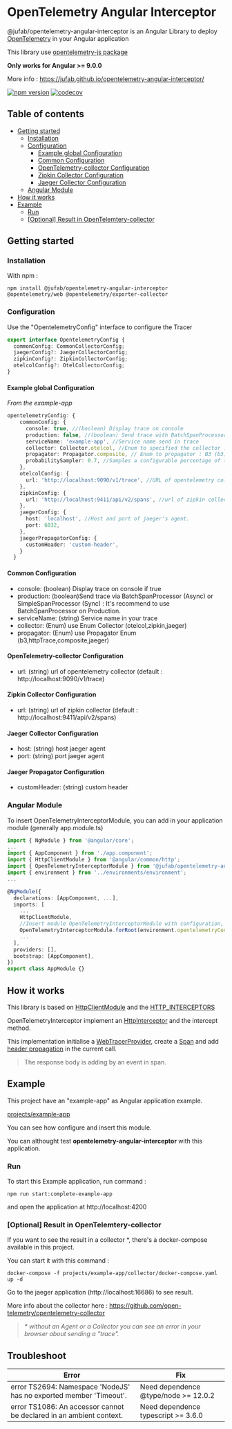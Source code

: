 # OpenTelemetry Angular Interceptor

@jufab/opentelemetry-angular-interceptor is an Angular Library to deploy [OpenTelemetry](https://opentelemetry.io/) in your Angular application

This library use [opentelemetry-js package](https://github.com/open-telemetry/opentelemetry-js)

**Only works for Angular >= 9.0.0**

More info : https://jufab.github.io/opentelemetry-angular-interceptor/

[![npm version](https://badge.fury.io/js/%40jufab%2Fopentelemetry-angular-interceptor.svg)](https://badge.fury.io/js/%40jufab%2Fopentelemetry-angular-interceptor)
[![codecov](https://codecov.io/gh/jufab/opentelemetry-angular-interceptor/branch/master/graph/badge.svg)](https://codecov.io/gh/jufab/opentelemetry-angular-interceptor)

## Table of contents

- [Getting started](#getting-started)
  - [Installation](#installation)
  - [Configuration](#configuration)
    - [Example global Configuration](#example-global-configuration)
    - [Common Configuration](#common-configuration)
    - [OpenTelemetry-collector Configuration](#opentelemetry-collector-configuration)
    - [Zipkin Collector Configuration](#zipkin-collector-configuration)
    - [Jaeger Collector Configuration](#jaeger-collector-configuration)
  - [Angular Module](#angular-module)
- [How it works](#how-it-works)
- [Example](#example)
  - [Run](#run)
  - [[Optional] Result in OpenTelemtery-collector](#optional-result-in-opentelemtery-collector)

## Getting started

### Installation

With npm :

```
npm install @jufab/opentelemetry-angular-interceptor @opentelemetry/web @opentelemetry/exporter-collector
```

### Configuration

Use the "OpentelemetryConfig" interface to configure the Tracer

```typescript
export interface OpentelemetryConfig {
  commonConfig: CommonCollectorConfig;
  jaegerConfig?: JaegerCollectorConfig;
  zipkinConfig?: ZipkinCollectorConfig;
  otelcolConfig?: OtelCollectorConfig;
}
```

#### Example global Configuration

_From the example-app_

```typescript
opentelemetryConfig: {
    commonConfig: {
      console: true, //(boolean) Display trace on console
      production: false, //(boolean) Send trace with BatchSpanProcessor (true) or SimpleSpanProcessor (false) more info : https://github.com/open-telemetry/opentelemetry-js/tree/master/packages/opentelemetry-api#tracing
      serviceName: 'example-app', //Service name send in trace
      collector: Collector.otelcol, //Enum to specified the collector : OpenTelemetry Collector(otelcol), Zipkin (zipkin), Jaeger (jaeger)
      propagator: Propagator.composite, // Enum to propagator : B3 (b3), HttpTraceContext (httpTrace), Jaeger Propagator (jaeger) and Composite that include b3, httpTrace and Jaeger (composite)
      probabilitySampler: 0.7, //Samples a configurable percentage of traces, value between 0 to 1
    },
    otelcolConfig: {
      url: 'http://localhost:9090/v1/trace', //URL of opentelemetry collector
    },
    zipkinConfig: {
      url: 'http://localhost:9411/api/v2/spans', //url of zipkin collector
    },
    jaegerConfig: {
      host: 'localhost', //Host and port of jaeger's agent.
      port: 6832,
    },
    jaegerPropagatorConfig: {
      customHeader: 'custom-header',
    }
  }

```

#### Common Configuration
 
 * console: (boolean) Display trace on console if true
 * production: (boolean)Send trace via BatchSpanProcessor (Async) or SimpleSpanProcessor (Sync) : It's recommend to use BatchSpanProcessor on Production.
 * serviceName: (string) Service name in your trace
 * collector: (Enum) use Enum Collector (otelcol,zipkin,jaeger)
 * propagator: (Enum) use Propagator Enum (b3,httpTrace,composite,jaeger)

#### OpenTelemetry-collector Configuration

* url: (string) url of opentelemetry collector (default : http://localhost:9090/v1/trace)

#### Zipkin Collector Configuration

* url: (string) url of zipkin collector (default : http://localhost:9411/api/v2/spans)

#### Jaeger Collector Configuration

* host: (string) host jaeger agent
* port: (string) port jaeger agent

#### Jaeger Propagator Configuration

* customHeader: (string) custom header

### Angular Module

To insert OpenTelemetryInterceptorModule, you can add in your application module (generally app.module.ts)

```typescript
import { NgModule } from '@angular/core';
...
import { AppComponent } from './app.component';
import { HttpClientModule } from '@angular/common/http';
import { OpenTelemetryInterceptorModule } from '@jufab/opentelemetry-angular-interceptor';
import { environment } from '../environments/environment';
...

@NgModule({
  declarations: [AppComponent, ...],
  imports: [
    ...
    HttpClientModule,
    //Insert module OpenTelemetryInterceptorModule with configuration, HttpClientModule is used for interceptor
    OpenTelemetryInterceptorModule.forRoot(environment.opentelemetryConfig),
    ...
  ],
  providers: [],
  bootstrap: [AppComponent],
})
export class AppModule {}
```

## How it works

This library is based on [HttpClientModule](https://angular.io/api/common/http/HttpClientModule) and the [HTTP_INTERCEPTORS](https://angular.io/api/common/http/HTTP_INTERCEPTORS)

OpenTelemetryInterceptor implement an [HttpInterceptor](https://angular.io/api/common/http/HttpInterceptor) and the intercept method.

This implementation initialise a [WebTracerProvider](https://github.com/open-telemetry/opentelemetry-js/blob/master/packages/opentelemetry-web/src/WebTracerProvider.ts), create a [Span](https://open-telemetry.github.io/opentelemetry-js/interfaces/span.html) and add [header propagation](https://open-telemetry.github.io/opentelemetry-js/interfaces/httptextpropagator.html) in the current call.

> The response body is adding by an event in span.

## Example

This project have an "example-app" as Angular application example.

[projects/example-app](https://github.com/jufab/opentelemetry-angular-interceptor/tree/master/projects/example-app)

You can see how configure and insert this module.

You can althought test __opentelemetry-angular-interceptor__ with this application.

### Run


To start this Example application, run command :

```
npm run start:complete-example-app
```

and open the application at http://localhost:4200

### [Optional] Result in OpenTelemtery-collector

If you want to see the result in a collector *, there's a docker-compose available in this project.

You can start it with this command :

```
docker-compose -f projects/example-app/collector/docker-compose.yaml up -d
```

Go to the jaeger application (http://localhost:16686) to see result.

More info about the collector here : https://github.com/open-telemetry/opentelemetry-collector

> _* without an Agent or a Collector you can see an error in your browser about sending a "trace"._


## Troubleshoot

|Error|Fix|
|-----|---|
|error TS2694: Namespace 'NodeJS' has no exported member 'Timeout'.|Need dependence @type/node >= 12.0.2|
|error TS1086: An accessor cannot be declared in an ambient context.|Need dependence typescript >= 3.6.0|
